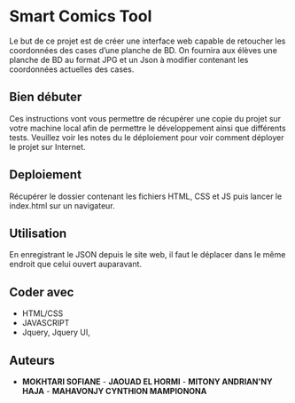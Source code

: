 # Smart Comics Tool

Le but de ce projet est de créer une interface web capable de retoucher les coordonnées des cases
d’une planche de BD. On fournira aux élèves une planche de BD au format JPG et un Json à modifier
contenant les coordonnées actuelles des cases.

## Bien débuter

Ces instructions vont vous permettre de récupérer une copie du projet sur votre machine local afin de permettre le développement ainsi que différents tests. Veuillez voir les notes du le déploiement pour voir comment déployer le projet sur Internet.

## Deploiement

Récupérer le dossier contenant les fichiers HTML, CSS et JS puis lancer le index.html sur un navigateur.

## Utilisation 

En enregistrant le JSON depuis le site web, il faut le déplacer dans le même endroit que celui ouvert auparavant.

## Coder avec

* HTML/CSS
* JAVASCRIPT
* Jquery, Jquery UI, 


## Auteurs

* **MOKHTARI SOFIANE** - **JAOUAD EL HORMI** - **MITONY ANDRIAN'NY HAJA** - **MAHAVONJY CYNTHION MAMPIONONA** 